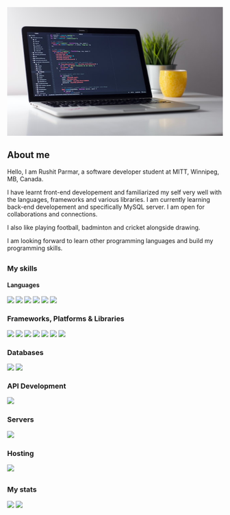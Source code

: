 <div align="center">
<img src="/image/laptop.jpg" style=" width:600px ; height:300px">
</div>


## About me

Hello, I am Rushit Parmar, a software developer student at MITT, Winnipeg, MB, Canada.

I have learnt front-end developement and familiarized my self very well with the languages, frameworks and various libraries.
I am currently learning back-end developement and specifically MySQL server.
I am open for collaborations and connections.

I also like playing football, badminton and cricket alongside drawing.

I am looking forward to learn other programming languages and build my programming skills. 

##

### My skills

#### Languages
![](https://img.shields.io/badge/web-html5-informational?style=for-the-badge&logo=html5&logoColor=white&color=00aaff)
![](https://img.shields.io/badge/web-css-informational?style=for-the-badge&logo=css3&logoColor=white&color=00aaff)
![](https://img.shields.io/badge/code-javascript-informational?style=for-the-badge&logo=javascript&logoColor=white&color=00aaff)
![](https://img.shields.io/badge/code-csharp-informational?style=for-the-badge&logo=csharp&logoColor=white&color=00aaff)
![](https://img.shields.io/badge/code-markdown-informational?style=for-the-badge&logo=markdown&logoColor=white&color=00aaff)
![](https://img.shields.io/badge/code-gitbash-informational?style=for-the-badge&logo=gitbash&logoColor=white&color=00aaff)

### Frameworks, Platforms & Libraries
![](https://img.shields.io/badge/code-react-informational?style=for-the-badge&logo=react&logoColor=white&color=00aaff)
![](https://img.shields.io/badge/code-react_router-informational?style=for-the-badge&logo=reactrouter&logoColor=white&color=00aaff)
![](https://img.shields.io/badge/FW-ASp.NET_Core-informational?style=for-the-badge&logo=ASP.NET_Core&logoColor=white&color=00aaff)
![](https://img.shields.io/badge/FW-node.js-informational?style=for-the-badge&logo=node.js&logoColor=white&color=00aaff)
![](https://img.shields.io/badge/FW-ASP.NET-informational?style=for-the-badge&logo=ASP.NET&logoColor=white&color=00aaff)
![](https://img.shields.io/badge/PKG-npm-informational?style=for-the-badge&logo=npm&logoColor=white&color=00aaff)
![](https://img.shields.io/badge/PKG-XAMPP-informational?style=for-the-badge&logo=xampp&logoColor=white&color=00aaff)

### Databases
![](https://img.shields.io/badge/DB-MySQL-informational?style=for-the-badge&logo=mysql&logoColor=white&color=00aaff)
![](https://img.shields.io/badge/DB-Microsoft_SQL_Server-informational?style=for-the-badge&logo=microsoftsqlserver&logoColor=white&color=00aaff)

### API Development
![](https://img.shields.io/badge/API-Postman-informational?style=for-the-badge&logo=postman&logoColor=white&color=00aaff)

### Servers
![](https://img.shields.io/badge/Server-Apache-informational?style=for-the-badge&logo=apache&logoColor=white&color=00aaff)

### Hosting
![](https://img.shields.io/badge/Hosting-Azure-informational?style=for-the-badge&logo=azure&logoColor=white&color=00aaff)

##

### My stats
![](https://raw.githubusercontent.com/rb-parmar/github-stats/master/generated/overview.svg#gh-dark-mode-only)
![](https://raw.githubusercontent.com/rb-parmar/github-stats/master/generated/languages.svg#gh-dark-mode-only)